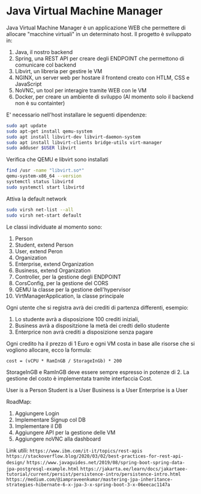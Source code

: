 # Java Virtual Machine Manager

Java Virtual Machine Manager è un applicazione WEB che permettere di allocare "macchine virtuali" in un determinato host.
Il progetto è sviluppato in:

1. Java, il nostro backend
2. Spring, una REST API per creare degli ENDPOINT che permettono di comunicare col backend
3. Libvirt, un libreria per gestire le VM
4. NGINX, un server web per hostare il frontend creato con HTLM, CSS e JavaScript
5. NoVNC, un tool per interagire tramite WEB con le VM
6. Docker, per creare un ambiente di sviluppo (Al momento solo il backend non è su containter)

E' necessario nell'host installare le seguenti dipendenze:

```bash
sudo apt update
sudo apt-get install qemu-system
sudo apt install libvirt-dev libvirt-daemon-system
sudo apt install libvirt-clients bridge-utils virt-manager
sudo adduser $USER libvirt
```

Verifica che QEMU e libvirt sono installati

```bash
find /usr -name "libvirt.so*"
qemu-system-x86_64 --version
systemctl status libvirtd
sudo systemctl start libvirtd
```

Attiva la default network

```bash
sudo virsh net-list --all
sudo virsh net-start default
```

Le classi individuate al momento sono:

1. Person
2. Student, extend Person
3. User, extend Peron
4. Organization
5. Enterprise, extend Organization
6. Business, extend Organization
7. Controller, per la gestione degli ENDPOINT
8. CorsConfig, per la gestione del CORS
9. QEMU la classe per la gestione dell'hypervisor
10. VirtManagerApplication, la classe principale

Ogni utente che si registra avrà dei crediti di partenza differenti, esempio:

1. Lo studente avrà a disposizione 100 crediti iniziali,
2. Business avrà a dispositzione la metà dei credti dello studente
3. Enterprice non avrà crediti a disposizione senza pagare

Ogni credito ha il prezzo di 1 Euro e ogni VM costa in base alle risorse che si vogliono allocare, ecco la formula:

`cost = (vCPU * RamInGB / StorageInGb) * 200`

StorageInGB e RamInGB deve essere sempre espresso in potenze di 2.
La gestione del costo è implementata tramite interfaccia Cost.

User is a Person
Student is a User
Business is a User
Enterprise is a User

RoadMap:

1. Aggiungere Login
2. Implementare Signup col DB
3. Implementare il DB
4. Aggiungere API per la gestione delle VM
5. Aggiungere noVNC alla dashboard

Link utili:
`https://www.ibm.com/it-it/topics/rest-apis`
`https://stackoverflow.blog/2020/03/02/best-practices-for-rest-api-design/`
`https://www.javaguides.net/2019/08/spring-boot-spring-data-jpa-postgresql-example.html`
`https://jakarta.ee/learn/docs/jakartaee-tutorial/current/persist/persistence-intro/persistence-intro.html`
`https://medium.com/@iampraveenkumar/mastering-jpa-inheritance-strategies-hibernate-6-x-jpa-3-x-spring-boot-3-x-06eecac1147a`

